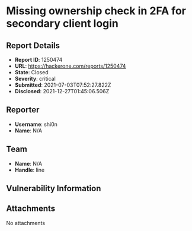 # Missing ownership check in 2FA for secondary client login

## Report Details
- **Report ID**: 1250474
- **URL**: https://hackerone.com/reports/1250474
- **State**: Closed
- **Severity**: critical
- **Submitted**: 2021-07-03T07:52:27.822Z
- **Disclosed**: 2021-12-27T01:45:06.506Z

## Reporter
- **Username**: shi0n
- **Name**: N/A

## Team
- **Name**: N/A
- **Handle**: line

## Vulnerability Information


## Attachments
No attachments
